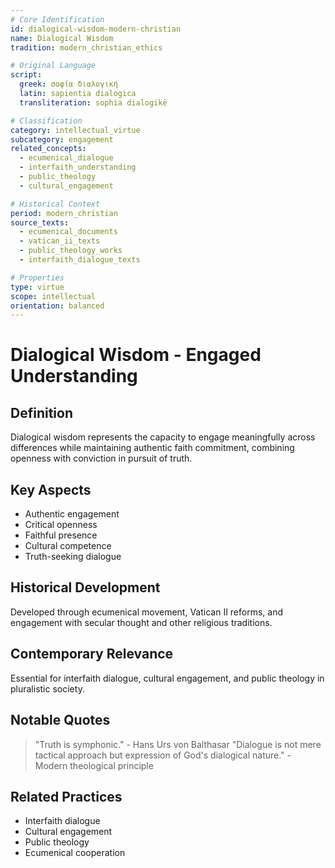 ```yaml
---
# Core Identification
id: dialogical-wisdom-modern-christian
name: Dialogical Wisdom
tradition: modern_christian_ethics

# Original Language
script:
  greek: σοφία διαλογική
  latin: sapientia dialogica
  transliteration: sophia dialogikē

# Classification
category: intellectual_virtue
subcategory: engagement
related_concepts:
  - ecumenical_dialogue
  - interfaith_understanding
  - public_theology
  - cultural_engagement

# Historical Context
period: modern_christian
source_texts:
  - ecumenical_documents
  - vatican_ii_texts
  - public_theology_works
  - interfaith_dialogue_texts

# Properties
type: virtue
scope: intellectual
orientation: balanced
---
```


# Dialogical Wisdom - Engaged Understanding

## Definition
Dialogical wisdom represents the capacity to engage meaningfully across differences while maintaining authentic faith commitment, combining openness with conviction in pursuit of truth.

## Key Aspects
- Authentic engagement
- Critical openness
- Faithful presence
- Cultural competence
- Truth-seeking dialogue

## Historical Development
Developed through ecumenical movement, Vatican II reforms, and engagement with secular thought and other religious traditions.

## Contemporary Relevance
Essential for interfaith dialogue, cultural engagement, and public theology in pluralistic society.

## Notable Quotes
> "Truth is symphonic." - Hans Urs von Balthasar
> "Dialogue is not mere tactical approach but expression of God's dialogical nature." - Modern theological principle

## Related Practices
- Interfaith dialogue
- Cultural engagement
- Public theology
- Ecumenical cooperation
